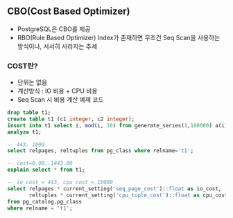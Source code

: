 ## CBO(Cost Based Optimizer)
- PostgreSQL은 CBO를 제공
- RBO(Rule Based Optimizer) Index가 존재하면 무조건 Seq Scan을 사용하는 방식이나, 서서히 사라지는 추세

### COST란?
- 단위는 없음
- 계산방식 : IO 비용 + CPU 비용
- Seq Scan 시 비용 계산 예제 코드
```SQL
drop table t1;
create table t1 (c1 integer, c2 integer);
insert into t1 select i, mod(i, 10) from generate_series(1,100000) a(i);
analyze t1;

-- 443, 1000
select relpages, reltuples from pg_class where relname='t1';

-- cost=0.00..1443.00
explain select * from t1;

-- io_cost = 443, cpu_cost = 10000
select relpages * current_setting('seq_page_cost')::float as io_cost,
       reltuples * current_setting('cpu_tuple_cost')::float as cpu_cost
from pg_catalog.pg_class 
where relname = 't1';
```

  
